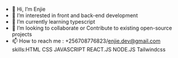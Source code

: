 - 👋 Hi, I’m Enjie
- 👀 I’m interested in front and back-end development
- 🌱 I’m currently learning typescript 
- 💞️ I’m looking to collaborate or Contribute to existing open-source projects 
- 📫 How to reach me : +256708776823/enjie.dev@gmail.com
skills:HTML
       CSS 
       JAVASCRIPT
       REACT.JS
       NODE.JS
       Tailwindcss

<!---
jonathanngaboyekaenjie/jonathanngaboyekaenjie is a ✨ special ✨ repository because its `README.md` (this file) appears on your GitHub profile.
You can click the Preview link to take a look at your changes.
--->
